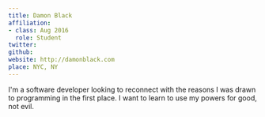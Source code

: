 ```yaml
---
title: Damon Black
affiliation:
- class: Aug 2016
  role: Student
twitter: 
github: 
website: http://damonblack.com
place: NYC, NY
---
```

I'm a software developer looking to reconnect with the reasons I was drawn to programming in the first place. I want to learn to use my powers for good, not evil.
